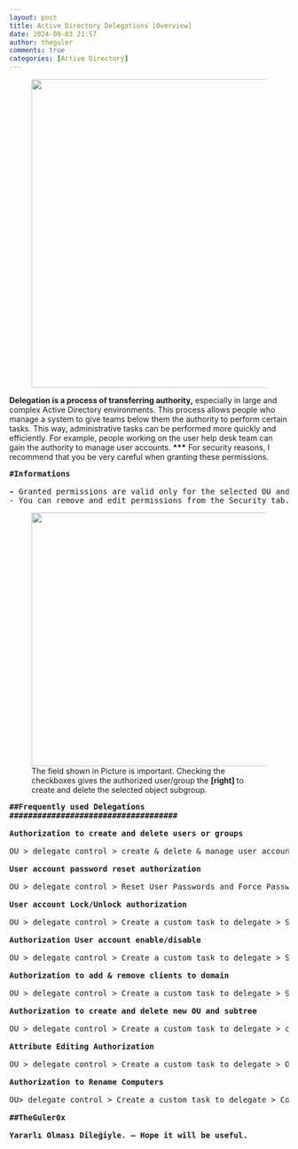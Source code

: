 ```yaml
---
layout: post
title: Active Directory Delegations [Overview]
date: 2024-09-03 21:57
author: theguler
comments: true
categories: [Active Directory]
---
```

<!-- wp:image {"id":1879,"width":"556px","height":"auto","sizeSlug":"large","linkDestination":"none"} -->
<figure class="wp-block-image size-large is-resized"><img src="https://farukguler.com/assets/post_images/delegasyon.png?w=770" alt="" class="wp-image-1879" style="width:556px;height:auto" /></figure>
<!-- /wp:image -->

<!-- wp:paragraph -->
<p><strong>Delegation is a process of transferring authority,</strong> especially in large and complex Active Directory environments. This process allows people who manage a system to give teams below them the authority to perform certain tasks. This way, administrative tasks can be performed more quickly and efficiently. For example, people working on the user help desk team can gain the authority to manage user accounts. <strong>***</strong> For security reasons, I recommend that you be very careful when granting these permissions.</p>
<!-- /wp:paragraph -->

<!-- wp:preformatted -->
<pre class="wp-block-preformatted"><strong>#Informations</strong><br><br><strong>- </strong>Granted permissions are valid only for the selected OU and Tree.<br>- You can remove and edit permissions from the Security tab.</pre>
<!-- /wp:preformatted -->

<!-- wp:image {"id":14347,"width":"457px","height":"auto","sizeSlug":"large","linkDestination":"none","style":{"color":{"duotone":"unset"}}} -->
<figure class="wp-block-image size-large is-resized"><img src="https://farukguler.com/assets/post_images/perm_obj.png?w=1024" alt="" class="wp-image-14347" style="width:457px;height:auto" /><figcaption class="wp-element-caption">The field shown in Picture is important. Checking the checkboxes gives the authorized user/group the <strong>[right] </strong>to create and delete the selected object subgroup.</figcaption></figure>
<!-- /wp:image -->

<!-- wp:preformatted -->
<pre class="wp-block-preformatted"><strong>##Frequently used Delegations</strong><br><strong>####################################</strong><br><br><strong>Authorization to create and delete users or groups</strong><br><br>OU &gt; delegate control &gt; create &amp; delete &amp; manage user account ve create &amp; delete &amp; manage and force next logon and groups<br><br><strong>User account password reset authorization</strong><br><br>OU &gt; delegate control &gt; Reset User Passwords and Force Password Change at Next Logon<br><br><strong>User account Lock/Unlock authorization</strong><br><br>OU &gt; delegate control &gt; Create a custom task to delegate &gt; Select: User objects &gt; Property-specific &gt; Read check lockoutTime and Write lockoutTime boxes<br><br><strong>Authorization</strong> <strong>User account enable/disable</strong><br><br>OU &gt; delegate control &gt; Create a custom task to delegate &gt; Select: User objects &gt; General &amp; Property-specific &gt; Read userAccountControl &amp; Write userAccountControl<br><br><strong>Authorization to add &amp; remove clients to domain </strong><br><br>OU &gt; delegate control &gt; Create a custom task to delegate &gt; Select Computer objects &gt; Create selected objects in this folder and Delete selected objects in this folder checkbox &gt; General and Creation/Deletion of specific child objects &gt; Create All Child Objects and Delete All Child Objects<br><br><strong>Authorization to create and delete new OU and subtree</strong><br><br>OU &gt; delegate control &gt; Create a custom task to delegate &gt; create and delete selected &gt; Organizational Unit objects &gt; General &gt; create &amp; delete child objects<br><br><strong>Attribute Editing Authorization</strong><br><br>OU &gt; delegate control &gt; Create a custom task to delegate &gt; Only the following objects in the folder &gt; User objects &gt; Uncheck General, Only check Property-specific &gt; check Attribute Name<br><br><strong>Authorization to Rename Computers</strong><br><br>OU&gt; delegate control &gt; Create a custom task to delegate &gt; Computer objects &gt; &gt; General &amp; Property-specific &gt; Checkbox Write All Properties<br><br><strong>##TheGuler0x</strong><br><br><strong>Yararlı Olması Dileğiyle. – Hope it will be useful.</strong></pre>
<!-- /wp:preformatted -->
